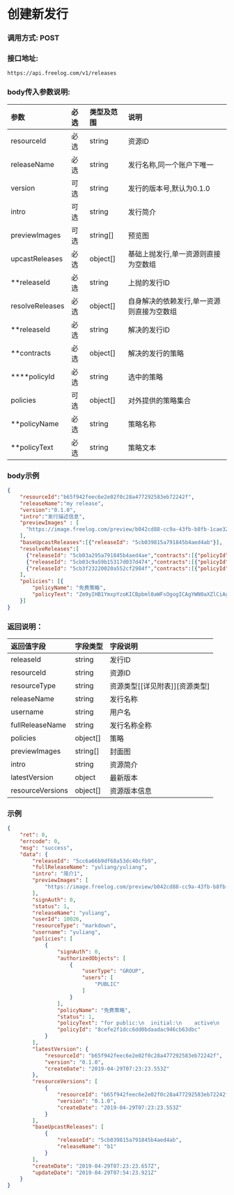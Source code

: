 # 创建新发行

### 调用方式: POST

### 接口地址:

```
https://api.freelog.com/v1/releases
```

### body传入参数说明:

| 参数 | 必选 | 类型及范围 | 说明 |
| :--- | :--- | :--- | :--- |
|resourceId|必选|string|资源ID|
|releaseName|必选|string|发行名称,同一个账户下唯一|
|version|可选|string|发行的版本号,默认为0.1.0|
|intro|可选|string|发行简介|
|previewImages |可选| string[] | 预览图 |
|upcastReleases|必选|object[]|基础上抛发行,单一资源则直接为空数组|
|**releaseId|必选|string|上抛的发行ID|
|resolveReleases|必选|object[]|自身解决的依赖发行,单一资源则直接为空数组|
|**releaseId|必选|string|解决的发行ID|
|**contracts|必选|object[]|解决的发行的策略|
|****policyId|必选|string|选中的策略|
|policies|可选|object[]|对外提供的策略集合|
|**policyName|必选|string|策略名称|
|**policyText|必选|string|策略文本|


### body示例

```json
{
	"resourceId":"b65f942feec6e2e02f0c28a477292583eb72242f",
    "releaseName":"my release",
    "version":"0.1.0",
    "intro":"发行描述信息",
    "previewImages" : [
      "https://image.freelog.com/preview/b042cd88-cc9a-43fb-b8fb-1cae320b7977.jpg"
    ],
    "baseUpcastReleases":[{"releaseId": "5cb039815a791845b4aed4ab"}],
    "resolveReleases":[
      {"releaseId": "5cb03a295a791845b4aed4ae","contracts":[{"policyId":"8cefe2f1dcc6dd0bdaadac946cb63dbc"}]},
      {"releaseId": "5cb03c9a59b15317d037d474","contracts":[{"policyId":"8cefe2f1dcc6dd0bdaadac946cb63dbc"}]},
      {"releaseId": "5cb3f23220020a552cf2984f","contracts":[{"policyId":"8cefe2f1dcc6dd0bdaadac946cb63dbc"}]}
    ],
    "policies": [{
		"policyName": "免费策略",
		"policyText": "Zm9yIHB1YmxpYzoKICBpbml0aWFsOgogICAgYWN0aXZlCiAgICByZWNvbnRyYWN0YWJsZQogICAgcHJlc2VudGFibGUKICAgIHRlcm1pbmF0ZQ=="
	}]
}
```

### 返回说明：

| 返回值字段 | 字段类型 | 字段说明 |
| :--- | :--- | :--- |
| releaseId | string | 发行ID|
| resourceId | string | 资源ID|
| resourceType | string | 资源类型[[详见附表]][资源类型] |
| releaseName| string | 发行名称 |
| username| string| 用户名|
| fullReleaseName| string | 发行名称全称 |
| policies|object[]|策略|
| previewImages|string[]|封面图|
| intro|string|资源简介|
| latestVersion|object|最新版本|
| resourceVersions|object[]|资源版本信息|


### 示例

```json
{
    "ret": 0,
    "errcode": 0,
    "msg": "success",
    "data": {
        "releaseId": "5cc6a66b9df68a53dc40cfb9",
        "fullReleaseName": "yuliang/yuliang",
        "intro": "简介1",
        "previewImages": [
            "https://image.freelog.com/preview/b042cd88-cc9a-43fb-b8fb-1cae320b7977.jpg"
        ],
        "signAuth": 0,
        "status": 1,
        "releaseName": "yuliang",
        "userId": 10026,
        "resourceType": "markdown",
        "username": "yuliang",
        "policies": [
            {
                "signAuth": 0,
                "authorizedObjects": [
                    {
                        "userType": "GROUP",
                        "users": [
                            "PUBLIC"
                        ]
                    }
                ],
                "policyName": "免费策略",
                "status": 1,
                "policyText": "for public:\n  initial:\n    active\n    recontractable\n    presentable\n    terminate",
                "policyId": "8cefe2f1dcc6dd0bdaadac946cb63dbc"
            }
        ],
        "latestVersion": {
            "resourceId": "b65f942feec6e2e02f0c28a477292583eb72242f",
            "version": "0.1.0",
            "createDate": "2019-04-29T07:23:23.553Z"
        },
        "resourceVersions": [
            {
                "resourceId": "b65f942feec6e2e02f0c28a477292583eb72242f",
                "version": "0.1.0",
                "createDate": "2019-04-29T07:23:23.553Z"
            }
        ],
        "baseUpcastReleases": [
            {
                "releaseId": "5cb039815a791845b4aed4ab",
                "releaseName": "b1"
            }
        ],
        "createDate": "2019-04-29T07:23:23.657Z",
        "updateDate": "2019-04-29T07:54:23.921Z"
    }
}
```


